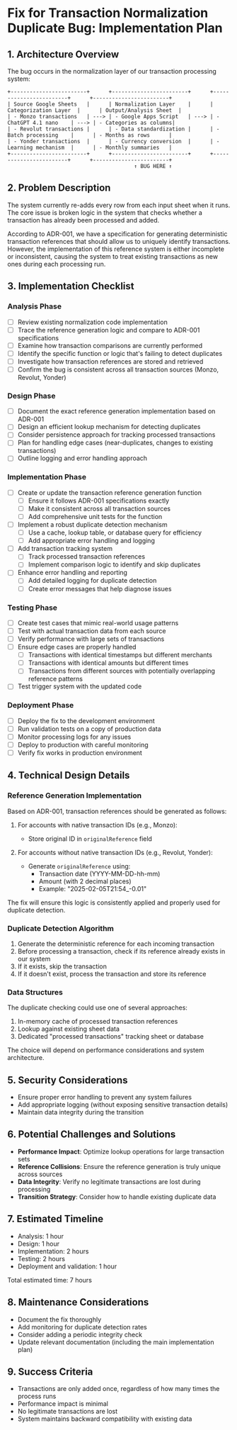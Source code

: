 # Fix for Transaction Normalization Duplicate Bug: Implementation Plan

## 1. Architecture Overview

The bug occurs in the normalization layer of our transaction processing system:

```
+------------------------+      +------------------------+      +------------------------+      +------------------------+
| Source Google Sheets   |      | Normalization Layer    |      | Categorization Layer  |      | Output/Analysis Sheet  |
| - Monzo transactions   | ---> | - Google Apps Script   | ---> | - ChatGPT 4.1 nano    | ---> | - Categories as columns|
| - Revolut transactions |      | - Data standardization |      | - Batch processing    |      | - Months as rows      |
| - Yonder transactions  |      | - Currency conversion  |      | - Learning mechanism  |      | - Monthly summaries   |
+------------------------+      +------------------------+      +------------------------+      +------------------------+
                                        ↑ BUG HERE ↑
```

## 2. Problem Description

The system currently re-adds every row from each input sheet when it runs. The core issue is broken logic in the system that checks whether a transaction has already been processed and added. 

According to ADR-001, we have a specification for generating deterministic transaction references that should allow us to uniquely identify transactions. However, the implementation of this reference system is either incomplete or inconsistent, causing the system to treat existing transactions as new ones during each processing run.

## 3. Implementation Checklist

### Analysis Phase
- [ ] Review existing normalization code implementation
- [ ] Trace the reference generation logic and compare to ADR-001 specifications
- [ ] Examine how transaction comparisons are currently performed
- [ ] Identify the specific function or logic that's failing to detect duplicates
- [ ] Investigate how transaction references are stored and retrieved
- [ ] Confirm the bug is consistent across all transaction sources (Monzo, Revolut, Yonder)

### Design Phase
- [ ] Document the exact reference generation implementation based on ADR-001
- [ ] Design an efficient lookup mechanism for detecting duplicates
- [ ] Consider persistence approach for tracking processed transactions
- [ ] Plan for handling edge cases (near-duplicates, changes to existing transactions)
- [ ] Outline logging and error handling approach

### Implementation Phase
- [ ] Create or update the transaction reference generation function
  - [ ] Ensure it follows ADR-001 specifications exactly
  - [ ] Make it consistent across all transaction sources
  - [ ] Add comprehensive unit tests for the function
- [ ] Implement a robust duplicate detection mechanism
  - [ ] Use a cache, lookup table, or database query for efficiency
  - [ ] Add appropriate error handling and logging
- [ ] Add transaction tracking system
  - [ ] Track processed transaction references
  - [ ] Implement comparison logic to identify and skip duplicates
- [ ] Enhance error handling and reporting
  - [ ] Add detailed logging for duplicate detection
  - [ ] Create error messages that help diagnose issues

### Testing Phase
- [ ] Create test cases that mimic real-world usage patterns
- [ ] Test with actual transaction data from each source
- [ ] Verify performance with large sets of transactions
- [ ] Ensure edge cases are properly handled
  - [ ] Transactions with identical timestamps but different merchants
  - [ ] Transactions with identical amounts but different times
  - [ ] Transactions from different sources with potentially overlapping reference patterns
- [ ] Test trigger system with the updated code

### Deployment Phase
- [ ] Deploy the fix to the development environment
- [ ] Run validation tests on a copy of production data
- [ ] Monitor processing logs for any issues
- [ ] Deploy to production with careful monitoring
- [ ] Verify fix works in production environment

## 4. Technical Design Details

### Reference Generation Implementation

Based on ADR-001, transaction references should be generated as follows:

1. For accounts with native transaction IDs (e.g., Monzo):
   - Store original ID in `originalReference` field
   
2. For accounts without native transaction IDs (e.g., Revolut, Yonder):
   - Generate `originalReference` using:
     - Transaction date (YYYY-MM-DD-hh-mm)
     - Amount (with 2 decimal places)
     - Example: "2025-02-05T21:54_-0.01"

The fix will ensure this logic is consistently applied and properly used for duplicate detection.

### Duplicate Detection Algorithm

1. Generate the deterministic reference for each incoming transaction
2. Before processing a transaction, check if its reference already exists in our system
3. If it exists, skip the transaction
4. If it doesn't exist, process the transaction and store its reference

### Data Structures

The duplicate checking could use one of several approaches:
1. In-memory cache of processed transaction references
2. Lookup against existing sheet data
3. Dedicated "processed transactions" tracking sheet or database

The choice will depend on performance considerations and system architecture.

## 5. Security Considerations

- Ensure proper error handling to prevent any system failures
- Add appropriate logging (without exposing sensitive transaction details)
- Maintain data integrity during the transition

## 6. Potential Challenges and Solutions

- **Performance Impact**: Optimize lookup operations for large transaction sets
- **Reference Collisions**: Ensure the reference generation is truly unique across sources
- **Data Integrity**: Verify no legitimate transactions are lost during processing
- **Transition Strategy**: Consider how to handle existing duplicate data

## 7. Estimated Timeline

- Analysis: 1 hour
- Design: 1 hour
- Implementation: 2 hours
- Testing: 2 hours
- Deployment and validation: 1 hour

Total estimated time: 7 hours

## 8. Maintenance Considerations

- Document the fix thoroughly
- Add monitoring for duplicate detection rates
- Consider adding a periodic integrity check
- Update relevant documentation (including the main implementation plan)

## 9. Success Criteria

- Transactions are only added once, regardless of how many times the process runs
- Performance impact is minimal
- No legitimate transactions are lost
- System maintains backward compatibility with existing data 